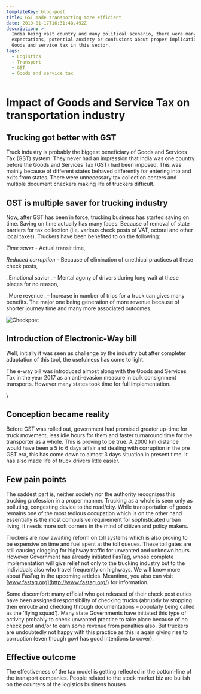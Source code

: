 ```yaml
---
templateKey: blog-post
title: GST made transporting more efficient
date: 2019-01-17T16:31:48.492Z
description: >-
  India being vast country and many political scenario, there were many
  expectations, potential anxiety or confusions about proper implication of
  Goods and service tax in this sector.
tags:
  - Logistics
  - Transport
  - GST
  - Goods and service tax
---
```

# Impact of Goods and Service Tax on transportation industry

## Trucking got better with GST

Truck industry is probably the biggest beneficiary of Goods and Services Tax (GST) system. They never had an impression that India was one country before the Goods and Services Tax (GST) had been imposed. This was mainly because of different states behaved differently for entering into and exits from states. There were unnecessary tax collection centers and multiple document checkers making life of truckers difficult.

## 

## GST is multiple saver for trucking industry

Now, after GST has been in force, trucking business has started saving on time. Saving on time actually has many faces. Because of removal of state barriers for tax collection (i.e. various check posts of VAT, octorai and other local taxes). Truckers have been benefited to on the following:

_Time saver_ - Actual transit time,

_Reduced corruption_ – Because of elimination of unethical practices at these check posts,

_Emotional savior _– Mental agony of drivers during long wait at these places for no reason,

_More revenue _– Increase in number of trips for a truck can gives many benefits. The major one being generation of more revenue because of shorter journey time and many more associated outcomes.

![Checkpost](/img/trucks.jpg "Loaded trucks used to wait")

## Introduction of Electronic-Way bill

Well, initially it was seen as challenge by the industry but after completer adaptation of this tool, the usefulness has come to light.

The e-way bill was introduced almost along with the Goods and Services Tax in the year 2017 as an anti-evasion measure in bulk consignment transports. However many states took time for full implementation. 

<script type="text/javascript" language="javascript">

\    var aax_size='300x250';

\    var aax_pubname = 'mrinalsur-21';

\    var aax_src='302';

\    </script>

\    <script type="text/javascript" language="javascript" src="http://c.amazon-adsystem.com/aax2/assoc.js"></script>



## Conception became reality

Before GST was rolled out, government had promised greater up-time for truck movement, less idle hours for them and faster turnaround time for the transporter as a whole. This is proving to be true. A 2000 km distance would have been a 5 to 6 days affair and dealing with corruption in the pre GST era, this has come down to almost 3 days situation in present time. It has also made life of truck drivers little easier. 

## Few pain points

The saddest part is, neither society nor the authority recognizes this trucking profession in a proper manner. Trucking as a whole is seen only as polluting, congesting device to the road/city. While transportation of goods remains one of the most tedious occupation which is on the other hand essentially is the most compulsive requirement for sophisticated urban living, it needs more soft corners in the mind of citizen and policy makers.

Truckers are now awaiting reform on toll systems which is also proving to be expensive on time and fuel spent at the toll queues. These toll gates are still causing clogging for highway traffic for unwanted and unknown hours. However Government has already initiated FasTag, whose complete implementation will give relief not only to the trucking industry but to the individuals also who travel frequently on highways. We will know more about FasTag in the upcoming articles.
 Meantime, you also can visit [www.fastag.org](http://www.fastag.org/) for information.

Some discomfort:  many official who got released of their check post duties have been assigned responsibility of checking trucks (abruptly by stopping then enroute and checking through documentations – popularly being called as the ‘flying squad’). Many state Governments have initiated this type of activity probably to check unwanted practice to take place because of no check post and/or to earn some revenue from penalties also. But truckers are undoubtedly not happy with this practice as this is again giving rise to corruption (even though govt has good intentions to cover).

## Effective outcome

The effectiveness of the tax model is getting reflected in the bottom-line of the transport companies. People related to the stock market biz are bullish on the counters of the logistics business houses
